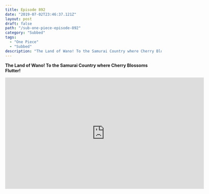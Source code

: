 ```yaml
---
title: Episode 892
date: "2019-07-02T23:46:37.121Z"
layout: post
draft: false
path: "/sub-one-piece-episode-892"
category: "Subbed"
tags:
  - "One Piece"
  - "Subbed"
description: "The Land of Wano! To the Samurai Country where Cherry Blossoms Flutter!"
---
```

**The Land of Wano! To the Samurai Country where Cherry Blossoms Flutter!**

<iframe width="640" height="360" src="https://www.rapidvideo.com/e/G4KA8D61H5" frameborder="0" marginwidth=0 marginheight=0 scrolling=no allowfullscreen></iframe>